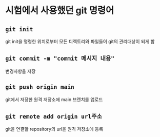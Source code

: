 # 시험에서 사용했던 git 명령어

## `git init`
git init을 명령한 위치로부터 모든 디렉토리와 파일들이 git의 관리대상이 되게 함

## `git commit -m "commit 메시지 내용"`
변경사항을 저장

## `git push origin main`
git에서 저장한 원격 저장소에 main 브랜치를 업로드

## `git remote add origin url주소`
git을 연결할 repository의 url을 원격 저장소에 등록
